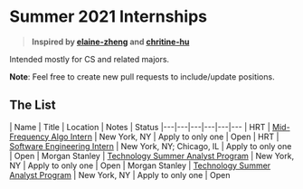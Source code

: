 
# Summer 2021 Internships

> **Inspired by [elaine-zheng](https://github.com/elaine-zheng/summer2020internships) and [chritine-hu](https://github.com/christine-hu/summer-2019-internships)**


Intended mostly for CS and related majors.


 **Note**: Feel free to create new pull requests to include/update positions.

## The List

| Name  |  Title |  Location |  Notes | Status
|---|---|---|---|---|---
|  HRT | [Mid-Frequency Algo Intern](https://www.hudsonrivertrading.com/careers/job/?gh_jid=2160228) | New York, NY | Apply to only one  | Open
|  HRT | [Software Engineering Intern](https://www.hudsonrivertrading.com/careers/job/?gh_jid=2160225) | New York, NY; Chicago, IL | Apply to only one  | Open
|  Morgan Stanley | [Technology Summer Analyst Program](https://morganstanley.tal.net/vx/lang-en-GB/mobile-0/brand-2/user-2429102/xf-3786f0ce9359/candidate/so/pm/1/pl/1/opp/9768-2021-Technology-Summer-Analyst-Program-New-York/en-GB) | New York, NY | Apply to only one  | Open
|  Morgan Stanley | [Technology Summer Analyst Program](https://morganstanley.tal.net/vx/lang-en-GB/mobile-0/brand-2/user-2429102/xf-3786f0ce9359/candidate/so/pm/1/pl/1/opp/9768-2021-Technology-Summer-Analyst-Program-New-York/en-GB) | New York, NY | Apply to only one  | Open